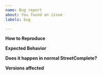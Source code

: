 ```yaml
---
name: Bug report
about: You found an issue
labels: bug

---
```


<!-- 
Before starting a bug report you might want to check existing issues (both open and closed) whether your problem has already been reported.
Please provide a clear and concise description of the bug. 

Maybe it is not a bug? Check the FAQ: https://wiki.openstreetmap.org/wiki/StreetComplete/FAQ and the SCEE readme https://github.com/Helium314/SCEE#readme and the SCEE FAQ: https://wiki.openstreetmap.org/wiki/SCEE/FAQ

Attaching screenshots / videos:
Large images / videos can be very disturbing when reading, so please avoid attaching unnecessary screenshots and videos.
If you think they are needed, reduce the size or use thumbnails to keep the issue nicely readable.
-->

**How to Reproduce**
<!-- Add steps to reproduce this behavior here -->

**Expected Behavior**
<!-- Add a clear and concise description of what you expected to happen -->

**Does it happen in normal StreetComplete?**
<!-- If yes, then opening an issue at https://github.com/streetcomplete/StreetComplete/issues is recommended. Please don't be lazy and only skip this when you're sure it's not in SC -->

**Versions affected**
<!-- Add the Android and StreetComplete version here. Please use exact version number instead of saying "latest" -->
